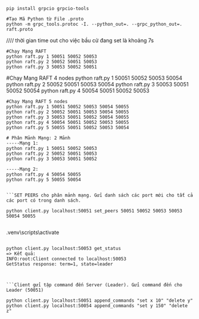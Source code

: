 ```
pip install grpcio grpcio-tools
```

```
#Tạo Mã Python từ File .proto
python -m grpc_tools.protoc -I. --python_out=. --grpc_python_out=. raft.proto
```

//// thời gian time out cho việc bầu cử đang set là khoảng 7s

```
#Chạy Mạng RAFT
python raft.py 1 50051 50052 50053
python raft.py 2 50052 50051 50053
python raft.py 3 50053 50052 50051
```

#Chạy Mạng RAFT 4 nodes
python raft.py 1 50051 50052 50053 50054
python raft.py 2 50052 50051 50053 50054
python raft.py 3 50053 50051 50052 50054
python raft.py 4 50054 50051 50052 50053

```
#Chạy Mạng RAFT 5 nodes
python raft.py 1 50051 50052 50053 50054 50055
python raft.py 2 50052 50051 50053 50054 50055
python raft.py 3 50053 50051 50052 50054 50055
python raft.py 4 50054 50051 50052 50053 50055
python raft.py 5 50055 50051 50052 50053 50054
```

````
# Phân Mảnh Mạng: 2 Mảnh
-----Mạng 1:
python raft.py 1 50051 50052 50053
python raft.py 2 50052 50051 50053
python raft.py 3 50053 50051 50052

-----Mạng 2:
python raft.py 4 50054 50055
python raft.py 5 50055 50054


```SET PEERS cho phân mảnh mạng. Gửi danh sách các port mới cho tất cả các port có trong danh sách.

python client.py localhost:50051 set_peers 50051 50052 50053 50053 50054 50055
````

```

```

.venv\scripts\activate

````

python client.py localhost:50053 get_status
=> Kết quả:
INFO:root:Client connected to localhost:50053
GetStatus response: term=1, state=leader



```Client gửi tập command đến Server (Leader). Gửi command đến cho Leader (50051)

python client.py localhost:50051 append_commands "set x 10" "delete y"
python client.py localhost:50054 append_commands "set y 150" "delete z"

````
